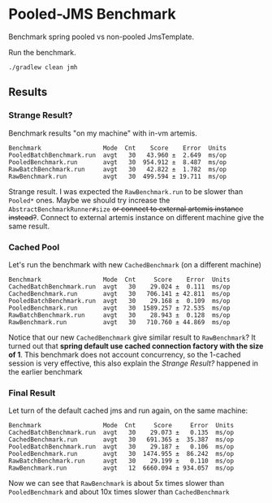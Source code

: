 # Pooled-JMS Benchmark

Benchmark spring pooled vs non-pooled JmsTemplate.

Run the benchmark.

```shell
./gradlew clean jmh
```

## Results

### Strange Result?

Benchmark results "on my machine" with in-vm artemis.

```
Benchmark                 Mode  Cnt    Score    Error  Units
PooledBatchBenchmark.run  avgt   30   43.960 ±  2.649  ms/op
PooledBenchmark.run       avgt   30  954.912 ±  8.487  ms/op
RawBatchBenchmark.run     avgt   30   42.822 ±  1.782  ms/op
RawBenchmark.run          avgt   30  499.594 ± 19.711  ms/op
```

Strange result. I was expected the `RawBenchmark.run` to be slower than `Pooled*` ones. Maybe we should try increase
the `AbstractBenchmarkRunner#size` ~~or connect to external artemis instance instead?~~. Connect to external artemis
instance on different machine give the same result.

### Cached Pool

Let's run the benchmark with new `CachedBenchmark` (on a different machine)

```
Benchmark                 Mode  Cnt     Score    Error  Units
CachedBatchBenchmark.run  avgt   30    29.024 ±  0.111  ms/op
CachedBenchmark.run       avgt   30   706.141 ± 42.811  ms/op
PooledBatchBenchmark.run  avgt   30    29.168 ±  0.109  ms/op
PooledBenchmark.run       avgt   30  1589.257 ± 72.535  ms/op
RawBatchBenchmark.run     avgt   30    28.943 ±  0.128  ms/op
RawBenchmark.run          avgt   30   710.760 ± 44.869  ms/op
```

Notice that our new `CachedBenchmark` give similar result to `RawBenchmark`? It turned out that **spring default use
cached connection factory with the size of 1**. This benchmark does not account concurrency, so the 1-cached session is
very effective, this also explain the _Strange Result?_ happened in the earlier benchmark

### Final Result

Let turn of the default cached jms and run again, on the same machine:

```
Benchmark                 Mode  Cnt     Score     Error  Units
CachedBatchBenchmark.run  avgt   30    29.073 ±   0.135  ms/op
CachedBenchmark.run       avgt   30   691.365 ±  35.387  ms/op
PooledBatchBenchmark.run  avgt   30    29.187 ±   0.106  ms/op
PooledBenchmark.run       avgt   30  1474.955 ±  86.242  ms/op
RawBatchBenchmark.run     avgt   30    29.199 ±   0.110  ms/op
RawBenchmark.run          avgt   12  6660.094 ± 934.057  ms/op
```

Now we can see that `RawBenchmark` is about 5x times slower than `PooledBenchmark` and about 10x times slower
than `CachedBenchmark`
